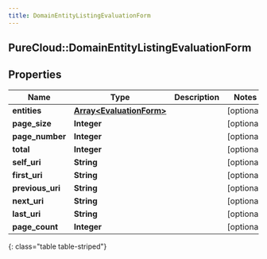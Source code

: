 ```yaml
---
title: DomainEntityListingEvaluationForm
---
```

## PureCloud::DomainEntityListingEvaluationForm

## Properties

|Name | Type | Description | Notes|
|------------ | ------------- | ------------- | -------------|
| **entities** | [**Array&lt;EvaluationForm&gt;**](EvaluationForm.html) |  | [optional] |
| **page_size** | **Integer** |  | [optional] |
| **page_number** | **Integer** |  | [optional] |
| **total** | **Integer** |  | [optional] |
| **self_uri** | **String** |  | [optional] |
| **first_uri** | **String** |  | [optional] |
| **previous_uri** | **String** |  | [optional] |
| **next_uri** | **String** |  | [optional] |
| **last_uri** | **String** |  | [optional] |
| **page_count** | **Integer** |  | [optional] |
{: class="table table-striped"}


